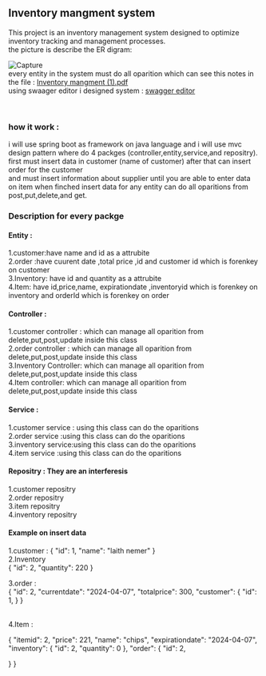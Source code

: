 <h2>Inventory mangment system</h2>
This project is an inventory management system designed to optimize inventory tracking and management processes.
<br> the picture is describe the ER digram:

![Capture](https://github.com/LaithNemer/InventoryMangment/assets/130616174/681b838f-b404-48d1-b233-6449dea7f5eb)
<br>every entity in the system must do all oparition which can see this notes in the file :
[Inventory mangment (1).pdf](https://github.com/LaithNemer/InventoryMangment/files/14893880/Inventory.mangment.1.pdf)
<br>
using swaager editor i designed system :
[swagger editor](https://app.swaggerhub.com/apis/ISLEIMEYYEHLITH/1InventoryManagement/1.0.0-oas3.1)

<br>



<h3>how it work : </h3>
i will use spring boot as framework on java language 
and i will use mvc design pattern where do 4 packges (controller,entity,service,and repositry).<br>
first must insert data in customer (name of customer) after that can insert order for the customer <br>
and must insert information about supplier until you are able to enter data on item 
when finched insert data for any entity can do all oparitions from post,put,delete,and get.

<h3>Description for every packge</h3>
<h4>Entity : </h4>
1.customer:have name and id  as a attrubite <br>
2.order :have cuurent date ,total price ,id and customer id which is forenkey on customer<br>
3.Inventory: have id and quantity as a attrubite <br>
4.Item: have id,price,name, expirationdate ,inventoryid which is forenkey on inventory and 
orderId which is forenkey on order<br>

<h4>Controller : </h4>
1.customer controller : which can manage all oparition from delete,put,post,update inside this class <br>
2.order controller : which can manage all oparition from delete,put,post,update inside this class <br>
3.Inventory Controller: which can manage all oparition from delete,put,post,update inside this class <br>
4.Item controller: which can manage all oparition from delete,put,post,update inside this class <br>


<h4>Service : </h4>
1.customer service : using this class can do the oparitions <br>
2.order service :using this class can do the oparitions <br>
3.inventory service:using this class can do the oparitions <br>
4.item service :using this class can do the oparitions <br>

<h4>Repositry : They are an interferesis  </h4>
1.customer repositry <br>
2.order repositry<br>
3.item repositry<br>
4.inventory repositry<br>


<h4>Example on insert data </h4>
1.customer :
{
  "id": 1,
  "name": "laith nemer"
}<br>
2.Inventory<br>
{
  "id": 2,
  "quantity": 220
}
<br>

3.order : <br>
{
  "id": 2,
  "currentdate": "2024-04-07",
  "totalprice": 300,
  "customer": {
    "id": 1,
  }
}

<br>
4.Item : <br>

{
  "itemid": 2,
  "price": 221,
  "name": "chips",
  "expirationdate": "2024-04-07",
  "inventory": {
    "id": 2,
    "quantity": 0
  },
  "order": {
    "id": 2,
   
    
  }
}











